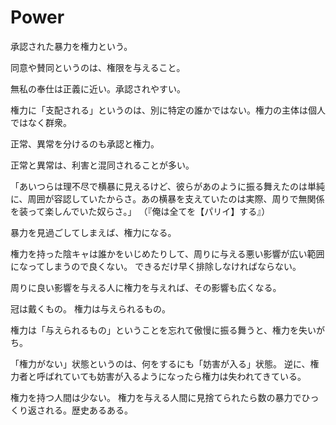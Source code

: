 # Power

承認された暴力を権力という。

同意や賛同というのは、権限を与えること。

無私の奉仕は正義に近い。承認されやすい。

権力に「支配される」というのは、別に特定の誰かではない。権力の主体は個人ではなく群衆。

正常、異常を分けるのも承認と権力。

正常と異常は、利害と混同されることが多い。

「あいつらは理不尽で横暴に見えるけど、彼らがあのように振る舞えたのは単純に、周囲が容認していたからさ。あの横暴を支えていたのは実際、周りで無関係を装って楽しんでいた奴らさ。」
（『俺は全てを【パリイ】する』）

暴力を見過ごしてしまえば、権力になる。

権力を持った陰キャは誰かをいじめたりして、周りに与える悪い影響が広い範囲になってしまうので良くない。
できるだけ早く排除しなければならない。

周りに良い影響を与える人に権力を与えれば、その影響も広くなる。

冠は戴くもの。
権力は与えられるもの。

権力は「与えられるもの」ということを忘れて傲慢に振る舞うと、権力を失いがち。

「権力がない」状態というのは、何をするにも「妨害が入る」状態。
逆に、権力者と呼ばれていても妨害が入るようになったら権力は失われてきている。

権力を持つ人間は少ない。
権力を与える人間に見捨てられたら数の暴力でひっくり返される。歴史あるある。
